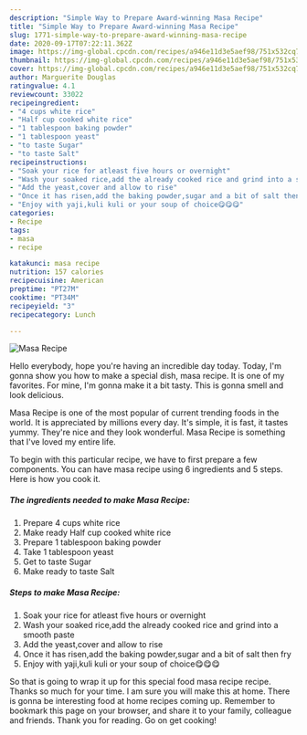 ```yaml
---
description: "Simple Way to Prepare Award-winning Masa Recipe"
title: "Simple Way to Prepare Award-winning Masa Recipe"
slug: 1771-simple-way-to-prepare-award-winning-masa-recipe
date: 2020-09-17T07:22:11.362Z
image: https://img-global.cpcdn.com/recipes/a946e11d3e5aef98/751x532cq70/masa-recipe-recipe-main-photo.jpg
thumbnail: https://img-global.cpcdn.com/recipes/a946e11d3e5aef98/751x532cq70/masa-recipe-recipe-main-photo.jpg
cover: https://img-global.cpcdn.com/recipes/a946e11d3e5aef98/751x532cq70/masa-recipe-recipe-main-photo.jpg
author: Marguerite Douglas
ratingvalue: 4.1
reviewcount: 33022
recipeingredient:
- "4 cups white rice"
- "Half cup cooked white rice"
- "1 tablespoon baking powder"
- "1 tablespoon yeast"
- "to taste Sugar"
- "to taste Salt"
recipeinstructions:
- "Soak your rice for atleast five hours or overnight"
- "Wash your soaked rice,add the already cooked rice and grind into a smooth paste"
- "Add the yeast,cover and allow to rise"
- "Once it has risen,add the baking powder,sugar and a bit of salt then fry"
- "Enjoy with yaji,kuli kuli or your soup of choice😋😋😋"
categories:
- Recipe
tags:
- masa
- recipe

katakunci: masa recipe 
nutrition: 157 calories
recipecuisine: American
preptime: "PT27M"
cooktime: "PT34M"
recipeyield: "3"
recipecategory: Lunch

---
```



![Masa Recipe](https://img-global.cpcdn.com/recipes/a946e11d3e5aef98/751x532cq70/masa-recipe-recipe-main-photo.jpg)

Hello everybody, hope you're having an incredible day today. Today, I'm gonna show you how to make a special dish, masa recipe. It is one of my favorites. For mine, I'm gonna make it a bit tasty. This is gonna smell and look delicious.

Masa Recipe is one of the most popular of current trending foods in the world. It is appreciated by millions every day. It's simple, it is fast, it tastes yummy. They're nice and they look wonderful. Masa Recipe is something that I've loved my entire life.




To begin with this particular recipe, we have to first prepare a few components. You can have masa recipe using 6 ingredients and 5 steps. Here is how you cook it.

<!--inarticleads1-->

##### The ingredients needed to make Masa Recipe:

1. Prepare 4 cups white rice
1. Make ready Half cup cooked white rice
1. Prepare 1 tablespoon baking powder
1. Take 1 tablespoon yeast
1. Get to taste Sugar
1. Make ready to taste Salt




<!--inarticleads2-->

##### Steps to make Masa Recipe:

1. Soak your rice for atleast five hours or overnight
1. Wash your soaked rice,add the already cooked rice and grind into a smooth paste
1. Add the yeast,cover and allow to rise
1. Once it has risen,add the baking powder,sugar and a bit of salt then fry
1. Enjoy with yaji,kuli kuli or your soup of choice😋😋😋




So that is going to wrap it up for this special food masa recipe recipe. Thanks so much for your time. I am sure you will make this at home. There is gonna be interesting food at home recipes coming up. Remember to bookmark this page on your browser, and share it to your family, colleague and friends. Thank you for reading. Go on get cooking!
